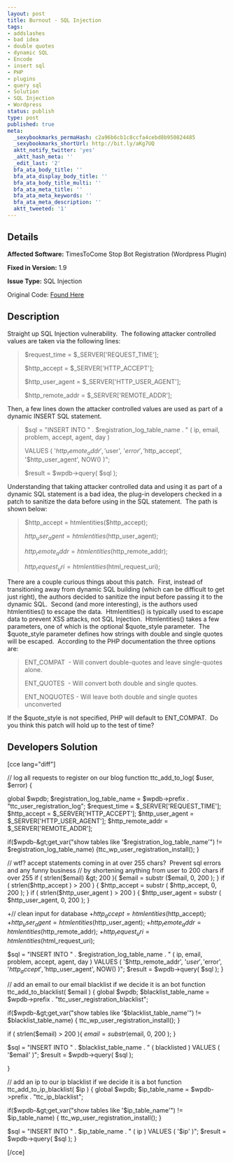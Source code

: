 ```yaml
---
layout: post
title: Burnout - SQL Injection
tags:
- addslashes
- bad idea
- double quotes
- dynamic SQL
- Encode
- insert sql
- PHP
- plugins
- query sql
- Solution
- SQL Injection
- Wordpress
status: publish
type: post
published: true
meta:
  _sexybookmarks_permaHash: c2a96b6cb1c8ccfa4cebd8b950824485
  _sexybookmarks_shortUrl: http://bit.ly/aKg7UQ
  aktt_notify_twitter: 'yes'
  _aktt_hash_meta: ''
  _edit_last: '2'
  bfa_ata_body_title: ''
  bfa_ata_display_body_title: ''
  bfa_ata_body_title_multi: ''
  bfa_ata_meta_title: ''
  bfa_ata_meta_keywords: ''
  bfa_ata_meta_description: ''
  aktt_tweeted: '1'
---
```

## Details
__Affected Software:__ TimesToCome Stop Bot Registration (Wordpress Plugin)

__Fixed in Version:__  1.9

__Issue Type:__ SQL Injection

Original Code: <a title="Burnout" href="http://spotthevuln.com/2010/08/burnout/" target="_blank">Found    Here</a>
## Description
Straight up SQL Injection vulnerability.  The following attacker controlled values are taken via the following lines:
<blockquote>$request_time = $_SERVER['REQUEST_TIME'];

$http_accept = $_SERVER['HTTP_ACCEPT'];

$http_user_agent = $_SERVER['HTTP_USER_AGENT'];

$http_remote_addr = $_SERVER['REMOTE_ADDR'];</blockquote>
Then, a few lines down the attacker controlled values are used as part of a dynamic INSERT SQL statement.
<blockquote>$sql = "INSERT INTO " . $registration_log_table_name . " ( ip, email, problem, accept, agent, day )

VALUES ( '$http_remote_addr', '$user', '$error', '$http_accept', '$http_user_agent', NOW() )";

$result = $wpdb-&gt;query( $sql );</blockquote>
Understanding that taking attacker controlled data and using it as part of a dynamic SQL statement is a bad idea, the plug-in developers checked in a patch to sanitize the data before using in the SQL statement.  The path is shown below:
<blockquote>$http_accept = htmlentities($http_accept);

$http_user_agent = htmlentities($http_user_agent);

$http_remote_addr = htmlentities($http_remote_addr);

$http_request_uri = htmlentities($html_request_uri);</blockquote>
There are a couple curious things about this patch.  First, instead of transitioning away from dynamic SQL building (which can be difficult to get just right), the authors decided to sanitize the input before passing it to the dynamic SQL.  Second (and more interesting), is the authors used htmlentities() to escape the data.  Htmlentities() is typically used to escape data to prevent XSS attacks, not SQL Injection.  Htmlentities() takes a few parameters, one of which is the optional $quote_style parameter.  The $quote_style parameter defines how strings with double and single quotes will be escaped.  According to the PHP documentation the three options are:
<blockquote>ENT_COMPAT  - Will convert double-quotes and leave single-quotes alone.

ENT_QUOTES  - Will convert both double and single quotes.

ENT_NOQUOTES - Will leave both double and single quotes unconverted</blockquote>
If the $quote_style is not specified, PHP will default to ENT_COMPAT.  Do you think this patch will hold up to the test of time?
<h2>Developers Solution</h2>
[cce lang="diff"]

// log all requests to register on our blog
function ttc_add_to_log( $user, $error)
{

global $wpdb;
$registration_log_table_name = $wpdb-&gt;prefix . "ttc_user_registration_log";
$request_time = $_SERVER['REQUEST_TIME'];
$http_accept = $_SERVER['HTTP_ACCEPT'];
$http_user_agent = $_SERVER['HTTP_USER_AGENT'];
$http_remote_addr = $_SERVER['REMOTE_ADDR'];

if($wpdb-&gt;get_var("show tables like  '$registration_log_table_name'") != $registration_log_table_name)  {ttc_wp_user_registration_install();
}

// wtf? accept statements coming in at over 255 chars?  Prevent sql errors and any funny business
// by shortening anything from user to 200 chars if over 255
if ( strlen($email) &gt; 200 ){ $email = substr ($email, 0, 200 ); }
if ( strlen($http_accept ) &gt; 200 ) { $http_accept = substr ( $http_accept, 0, 200 ); }
if ( strlen($http_user_agent ) &gt; 200 ) { $http_user_agent = substr ( $http_user_agent, 0, 200 ); }

+// clean input for database
+$http_accept = htmlentities($http_accept);
+$http_user_agent = htmlentities($http_user_agent);
+$http_remote_addr = htmlentities($http_remote_addr);
+$http_request_uri = htmlentities($html_request_uri);

$sql = "INSERT INTO " . $registration_log_table_name . " ( ip, email, problem, accept, agent, day )
VALUES ( '$http_remote_addr', '$user', '$error', '$http_accept', '$http_user_agent', NOW() )";
$result = $wpdb-&gt;query( $sql );
}

// add an email to our email blacklist if we decide it is an bot
function ttc_add_to_blacklist( $email )
{
global $wpdb;
$blacklist_table_name = $wpdb-&gt;prefix . "ttc_user_registration_blacklist";

if($wpdb-&gt;get_var("show tables like '$blacklist_table_name'") != $blacklist_table_name) {
ttc_wp_user_registration_install();
}

if ( strlen($email) &gt; 200 ){ $email = substr ($email, 0, 200 ); }

$sql = "INSERT INTO " . $blacklist_table_name . " ( blacklisted ) VALUES ( '$email' )";
$result = $wpdb-&gt;query( $sql );

}

// add an ip to our ip blacklist if we decide it is a bot
function ttc_add_to_ip_blacklist( $ip )
{
global $wpdb;
$ip_table_name = $wpdb-&gt;prefix . "ttc_ip_blacklist";

if($wpdb-&gt;get_var("show tables like '$ip_table_name'") != $ip_table_name) {
ttc_wp_user_registration_install();
}

$sql = "INSERT INTO " . $ip_table_name . " ( ip ) VALUES ( '$ip' )";
$result = $wpdb-&gt;query( $sql );
}

[/cce] 
